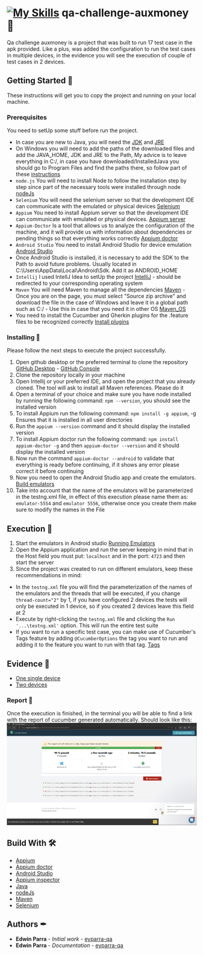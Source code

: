 # [![My Skills](https://skills.thijs.gg/icons?i=java)](https://skills.thijs.gg) qa-challenge-auxmoney 🚀

Qa challenge auxmoney is a project that was built to run 17 test case in the apk provided. 
Like a plus, was added the configuration to run the test cases in multiple devices, in the
evidence you will see the execution of couple of test cases in 2 devices.

## Getting Started 🔧
These instructions will get you to copy the project and running on your local machine.

### Prerequisites
You need to setUp some stuff before run the project.

- In case you are new to Java, you will need the [JDK](https://www.oracle.com/java/technologies/downloads/) and [JRE](https://docs.oracle.com/goldengate/1212/gg-winux/GDRAD/java.htm#BGBFJHAB)
- On Windows you will need to add the paths of the downloaded files and add the JAVA_HOME, JDK and JRE to the Path, My advice is to leave everything in C:/, in case you have downloaded/InstalledJava you should go to Program Files and find the paths there, so follow part of these [instructions](https://docs.oracle.com/en/database/oracle/machine-learning/oml4r/1.5.1/oread/creating-and-modifying-environment-variables-on-windows.html#GUID-DD6F9982-60D5-48F6-8270-A27EC53807D0)
- `node.js` You will need to install Node to follow the installation step by step since part of the necessary tools were installed through node [nodeJs](https://nodejs.org/en/download/)
- `Selenium` You will need the selenium server so that the development IDE can communicate with the emulated or physical devices [Selenium](https://www.selenium.dev/)
- `Appium` You need to install Appium server so that the development IDE can communicate with emulated or physical devices. [Appium server](https://appium.io/)
- `Appium-Doctor` Is a tool that allows us to analyze the configuration of the machine, and it will provide us with information about dependencies or pending things so that everything works correctly [Appium doctor](https://github.com/appium/appium-doctor)
- `Android Studio` You need to install Android Studio for device emulation [Android Studio](https://developer.android.com/)
- Once Android Studio is installed, it is necessary to add the SDK to the Path to avoid future problems. Usually located in C:\Users\AppData\Local\Android\Sdk. Add it as ANDROID_HOME
- `Intellij` I used IntellJ Idea to setUp the project [IntelliJ](https://www.jetbrains.com/es-es/idea/download/) - should be redirected to your corresponding operating system
- `Maven` You will need Maven to manage all the dependencies [Maven](https://maven.apache.org/download.cgi) - Once you are on the page, you must select "Source zip archive" and download the file in the case of Windows and leave it in a global path such as C:/ - Use this in case that you need it in other OS [Maven_OS](https://maven.apache.org/install.html)
- You need to install the Cucumber and Gherkin plugins for the .feature files to be recognized correctly [Install plugins](https://www.jetbrains.com/help/idea/managing-plugins.html)

### Installing 🔩
Please follow the next steps to execute the project successfully.
1. Open github desktop or the preferred terminal to clone the repository [GitHub Desktop](https://desktop.github.com/) - [GitHub Console](https://gist.github.com/derhuerst/1b15ff4652a867391f03)
2. Clone the repository locally in your machine
3. Open Intellij or your preferred IDE, and open the project that you already cloned. The tool will ask to install all Maven references. Please do it
4. Open a terminal of your choice and make sure you have node installed by running the following command: ```npm --version```, you should see the installed version
5. To install Appium run the following command: ```npm install -g appium```, -g Ensures that it is installed in all user directories
6. Run the ```appium --version``` command and it should display the installed version
7. To install Appium doctor run the following command: ```npm install appium-doctor -g``` and then ```appium-doctor --version``` and it should display the installed version
8. Now run the command ```appium-doctor --android``` to validate that everything is ready before continuing, if it shows any error please correct it before continuing
9. Now you need to open the Android Studio app and create the emulators. [Build emulators](https://developer.android.com/studio/run/managing-avds?hl=en-419)
10. Take into account that the name of the emulators will be parameterized in the testng.xml file, in effect of this execution please name them as: `emulator-5554` and `emulator 5556`, otherwise once you create them make sure to modify the names in the File

## Execution 🤖
1. Start the emulators in Android studio [Running Emulators](https://developer.android.com/studio/run/emulator)
2. Open the Appium application and run the server keeping in mind that in the Host field you must put: `localhost` and in the port: `4723` and then start the server
3. Since the project was created to run on different emulators, keep these recommendations in mind:
- In the `testng.xml` file you will find the parameterization of the names of the emulators and the threads that will be executed, if you change `thread-count="2"` by 1, if you have configured 2 devices the tests will only be executed in 1 device, so if you created 2 devices leave this field at 2
- Execute by right-clicking the `testng.xml` file and clicking the `Run '...\testng.xml'` option. This will run the entire test suite
- If you want to run a specific test case, you can make use of Cucumber's Tags feature by adding `@CucumberOptions` the tag you want to run and adding it to the feature you want to run with that tag. [Tags](https://cucumber.io/docs/cucumber/api/?lang=java#tags)

## Evidence 🎥 
- [One single device](https://drive.google.com/file/d/1GXaVuuiJqcNNZmmPgSo6dFOhozymDBrI/view?usp=sharing)
- [Two devices](https://drive.google.com/file/d/1Y65Tm14EnLMeXs3_MaqEysi9h8XMfo8a/view?usp=sharing)

### Report 📃
Once the execution is finished, in the terminal you will be able to find a link with the report of cucumber generated automatically. Should look like this: ![img.png](images/cucumberReport.png)

## Build With 🛠️
- [Appium](https://appium.io/)
- [Appium doctor](https://github.com/appium/appium-doctor)
- [Android Studio](https://developer.android.com/)
- [Appium inspector](https://developer.android.com/agi)
- [Java](https://www.java.com/es/)
- [nodeJs](https://nodejs.org/en/download/)
- [Maven](https://www.jetbrains.com/es-es/idea/)
- [Selenium](https://selenium.dev/)

## Authors ✒
* **Edwin Parra** - *Initial work* - [eyparra-qa](https://github.com/eyparra-qa)
* **Edwin Parra** - *Documentation* - [eyparra-qa](https://github.com/eyparra-qa)
